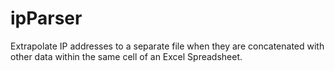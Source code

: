 # ipParser
Extrapolate IP addresses to a separate file when they are concatenated with other data within the same cell of an Excel Spreadsheet. 
